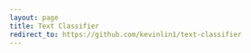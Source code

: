 ```yaml
---
layout: page
title: Text Classifier
redirect_to: https://github.com/kevinlin1/text-classifier
---
```

